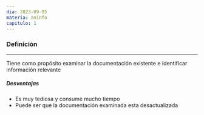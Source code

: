 ```yaml
---
dia: 2023-09-05
materia: aninfo
capitulo: 1
---
```

### Definición
---
Tiene como propósito examinar la documentación existente e identificar información relevante

##### Desventajas
* Es muy tediosa y consume mucho tiempo
* Puede ser que la documentación examinada esta desactualizada
